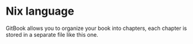# Nix language

GitBook allows you to organize your book into chapters, each chapter is stored in a separate file like this one.
